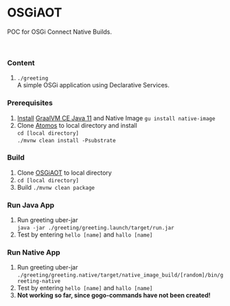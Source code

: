 # OSGiAOT
POC for OSGi Connect Native Builds.

&nbsp;
&nbsp;

### Content  
1. `./greeting`  
   A simple OSGi application using Declarative Services.  


### Prerequisites  
1. [Install](https://www.graalvm.org/getting-started/) [GraalVM CE Java 11](https://github.com/graalvm/graalvm-ce-builds/releases) and Native Image `gu install native-image`
2. Clone [Atomos](https://github.com/apache/felix-atomos) to local directory and install  
   `cd [local directory]`  
   `./mvnw clean install -Psubstrate`  


### Build  
1. Clone [OSGiAOT](https://github.com/joerg-wille/OSGiAOT) to local directory
2. `cd [local directory]`
3. Build `./mvnw clean package`


### Run Java App
1. Run greeting uber-jar  
   `java -jar ./greeting/greeting.launch/target/run.jar`
2. Test by entering `hello [name]` and `hallo [name]`

### Run Native App
1. Run greeting uber-jar  
   `./greeting/greeting.native/target/native_image_build/[random]/bin/greeting-native`
2. Test by entering `hello [name]` and `hallo [name]`
3. **Not working so far, since gogo-commands have not been created!**